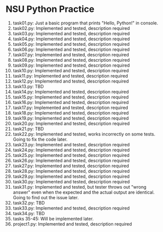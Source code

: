 # NSU Python Practice
1. task01.py: Just a basic program that prints "Hello, Python!" in console.
2. task02.py: Implemented and tested, description required
3. task03.py: Implemented and tested, description required
4. task04.py: Implemented and tested, description required
5. task05.py: Implemented and tested, description required
6. task06.py: Implemented and tested, description required
7. task07.py: Implemented and tested, description required
8. task08.py: Implemented and tested, description required
9. task09.py: Implemented and tested, description required
10. task10.py: Implemented and tested, description required
11. task11.py: Implemented and tested, description required
12. task12.py: Implemented and tested, description required
13. task13.py: TBD
14. task14.py: Implemented and tested, description required
15. task15.py: Implemented and tested, description required
16. task16.py: Implemented and tested, description required
17. task17.py: Implemented and tested, description required
18. task18.py: Implemented and tested, description required
19. task19.py: Implemented and tested, description required
20. task20.py: Implemented and tested, description required
21. task21.py: TBD
22. task22.py: Implemented and tested, works incorrectly on some tests. Going to fix the code later.
23. task23.py: Implemented and tested, description required
24. task24.py: Implemented and tested, description required
25. task25.py: Implemented and tested, description required
26. task26.py: Implemented and tested, description required
27. task27.py: Implemented and tested, description required
28. task28.py: Implemented and tested, description required
29. task29.py: Implemented and tested, description required
30. task30.py: Implemented and tested, description required
31. task31.py: Implemented and tested, but tester throws out "wrong answer" even when the expected and the actual output are identical. Going to find out the issue later.
32. task32.py: TBD
33. task33.py: Implemented and tested, description required
34. task34.py: TBD
35. tasks 35-45: Will be implemented later. 
36. project1.py: Implemented and tested, description required
